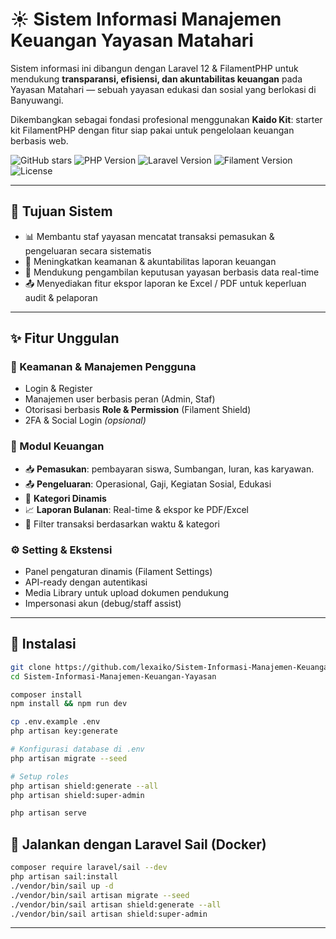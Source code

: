 # ☀️ Sistem Informasi Manajemen Keuangan Yayasan Matahari

Sistem informasi ini dibangun dengan Laravel 12 & FilamentPHP untuk mendukung **transparansi, efisiensi, dan akuntabilitas keuangan** pada Yayasan Matahari — sebuah yayasan edukasi dan sosial yang berlokasi di Banyuwangi.

Dikembangkan sebagai fondasi profesional menggunakan **Kaido Kit**: starter kit FilamentPHP dengan fitur siap pakai untuk pengelolaan keuangan berbasis web.

![GitHub stars](https://img.shields.io/github/stars/lexaiko/Sistem-Informasi-Manajemen-Keuangan-Yayasan?style=flat-square)
![PHP Version](https://img.shields.io/badge/PHP-8.2-blue?style=flat-square&logo=php)
![Laravel Version](https://img.shields.io/badge/Laravel-12.0-red?style=flat-square&logo=laravel)
![Filament Version](https://img.shields.io/badge/Filament-3.2-purple?style=flat-square)
![License](https://img.shields.io/badge/License-MIT-blue?style=flat-square)

---

## 🎯 Tujuan Sistem

- 📊 Membantu staf yayasan mencatat transaksi pemasukan & pengeluaran secara sistematis  
- 🔐 Meningkatkan keamanan & akuntabilitas laporan keuangan  
- 🌱 Mendukung pengambilan keputusan yayasan berbasis data real-time  
- 📤 Menyediakan fitur ekspor laporan ke Excel / PDF untuk keperluan audit & pelaporan  

---

## ✨ Fitur Unggulan

### 🔐 Keamanan & Manajemen Pengguna

- Login & Register
- Manajemen user berbasis peran (Admin, Staf)
- Otorisasi berbasis **Role & Permission** (Filament Shield)
- 2FA & Social Login *(opsional)*

### 📒 Modul Keuangan

- 📥 **Pemasukan**: pembayaran siswa, Sumbangan, Iuran, kas karyawan.
- 📤 **Pengeluaran**: Operasional, Gaji, Kegiatan Sosial, Edukasi
- 📁 **Kategori Dinamis**
- 📈 **Laporan Bulanan**: Real-time & ekspor ke PDF/Excel
- 🔎 Filter transaksi berdasarkan waktu & kategori

### ⚙️ Setting & Ekstensi

- Panel pengaturan dinamis (Filament Settings)
- API-ready dengan autentikasi
- Media Library untuk upload dokumen pendukung
- Impersonasi akun (debug/staff assist)

---

## 🚀 Instalasi

```bash
git clone https://github.com/lexaiko/Sistem-Informasi-Manajemen-Keuangan-Yayasan.git
cd Sistem-Informasi-Manajemen-Keuangan-Yayasan

composer install
npm install && npm run dev

cp .env.example .env
php artisan key:generate

# Konfigurasi database di .env
php artisan migrate --seed

# Setup roles
php artisan shield:generate --all
php artisan shield:super-admin

php artisan serve
```
## 🐳 Jalankan dengan Laravel Sail (Docker)
```bash
composer require laravel/sail --dev
php artisan sail:install
./vendor/bin/sail up -d
./vendor/bin/sail artisan migrate --seed
./vendor/bin/sail artisan shield:generate --all
./vendor/bin/sail artisan shield:super-admin
```

---
